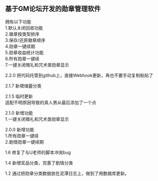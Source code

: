 ## 基于GM论坛开发的勋章管理软件

拥有以下功能  
1.默认关闭回收功能  
2.徽章按类型排序  
3.保存/还原徽章顺序  
4.勋章一键续期  
5.勋章收益统计功能  
6.所有勋章一键续  
7.一键关闭赠礼和咒术类勋章显示  

2.2.0 把代码托管到github上，直接Webhook更新，再也不要手动复制粘贴了

2.1.7 新增储蓄分类  

2.1.5 临时更新  
适配不明原因导致的真人男从最后添加了一个点  

2.1.0 新增功能  
1.一键关闭赠礼和咒术类勋章显示  

2.0.0 新增功能  
1.所有勋章一键续  
2.剧情勋章一键续期  

1.6 修复了与U老师的脚本冲突bug  

1.4 新增奖品分类，完善了剧情分类  

1.2 通过把勋章分类数据放在泥潭日志上，做到了用数据库更新。  